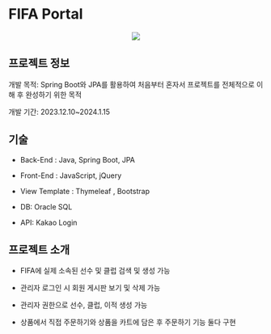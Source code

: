 #  FIFA Portal

<p align="center">
  <img src="https://github.com/ykmr0331/myProject/assets/117189519/88aa1a69-1450-403f-82cf-6e5f05deb956">
</p>

## 프로젝트 정보

개발 목적:  Spring Boot와 JPA를 활용하여 처음부터 혼자서 프로젝트를 전체적으로 이해 후 완성하기 위한 목적

개발 기간: 2023.12.10~2024.1.15



## 기술

 
- ﻿Back-End : Java, Spring Boot, JPA
 
- ﻿Front-End : JavaScript, jQuery

- ﻿View Template : Thymeleaf , Bootstrap

- ﻿DB: Oracle SQL

- ﻿API: Kakao Login


## 프로젝트 소개

- FIFA에 실제 소속된 선수 및 클럽 검색 및 생성 가능

- 관리자 로그인 시 회원 게시판 보기 및 삭제 가능

- 관리자 권한으로 선수, 클럽, 이적 생성 가능
  
- 상품에서 직접 주문하기와 상품을 카트에 담은 후 주문하기 기능 둘다 구현














  


